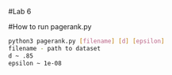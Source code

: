 #Lab 6 

#How to run pagerank.py
```bash
python3 pagerank.py [filename] [d] [epsilon]
filename - path to dataset
d ~ .85
epsilon ~ 1e-08
```